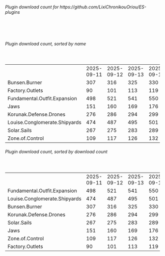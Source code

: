 <h6>Plugin download count for https://github.com/LixiChronikouOriou/ES-plugins</h6><br>
<br>
<h6>Plugin download count, sorted by name</h6><sub><sup><br>
<table>
	<tr>
		<td></td>
		<td>2025-09-11</td>
		<td>2025-09-12</td>
		<td>2025-09-13</td>
		<td>2025-09-14</td>
		<td>2025-09-15</td>
		<td>2025-09-16</td>
		<td>2025-09-17</td>
		<td>today +</td>
	</tr>
	<tr>
		<td>Bunsen.Burner</td>
		<td>307</td>
		<td>316</td>
		<td>325</td>
		<td>330</td>
		<td>341</td>
		<td>347</td>
		<td>347</td>
		<td></td>
	</tr>
	<tr>
		<td>Factory.Outlets</td>
		<td>90</td>
		<td>101</td>
		<td>113</td>
		<td>119</td>
		<td>132</td>
		<td>138</td>
		<td>138</td>
		<td></td>
	</tr>
	<tr>
		<td>Fundamental.Outfit.Expansion</td>
		<td>498</td>
		<td>521</td>
		<td>541</td>
		<td>550</td>
		<td>566</td>
		<td>576</td>
		<td>576</td>
		<td></td>
	</tr>
	<tr>
		<td>Jaws</td>
		<td>151</td>
		<td>160</td>
		<td>169</td>
		<td>176</td>
		<td>186</td>
		<td>193</td>
		<td>193</td>
		<td></td>
	</tr>
	<tr>
		<td>Korunak.Defense.Drones</td>
		<td>276</td>
		<td>286</td>
		<td>294</td>
		<td>299</td>
		<td>310</td>
		<td>320</td>
		<td>320</td>
		<td></td>
	</tr>
	<tr>
		<td>Louise.Conglomerate.Shipyards</td>
		<td>474</td>
		<td>487</td>
		<td>495</td>
		<td>501</td>
		<td>512</td>
		<td>518</td>
		<td>518</td>
		<td></td>
	</tr>
	<tr>
		<td>Solar.Sails</td>
		<td>267</td>
		<td>275</td>
		<td>283</td>
		<td>289</td>
		<td>302</td>
		<td>308</td>
		<td>308</td>
		<td></td>
	</tr>
	<tr>
		<td>Zone.of.Control</td>
		<td>109</td>
		<td>117</td>
		<td>126</td>
		<td>132</td>
		<td>144</td>
		<td>148</td>
		<td>148</td>
		<td></td>
	</tr>
</table>
</sub></sup>
<h6>Plugin download count, sorted by download count</h6><sub><sup><br>
<table>
	<tr>
		<td></td>
		<td>2025-09-11</td>
		<td>2025-09-12</td>
		<td>2025-09-13</td>
		<td>2025-09-14</td>
		<td>2025-09-15</td>
		<td>2025-09-16</td>
		<td>2025-09-17</td>
		<td>today +</td>
	</tr>
	<tr>
		<td>Fundamental.Outfit.Expansion</td>
		<td>498</td>
		<td>521</td>
		<td>541</td>
		<td>550</td>
		<td>566</td>
		<td>576</td>
		<td>576</td>
		<td></td>
	</tr>
	<tr>
		<td>Louise.Conglomerate.Shipyards</td>
		<td>474</td>
		<td>487</td>
		<td>495</td>
		<td>501</td>
		<td>512</td>
		<td>518</td>
		<td>518</td>
		<td></td>
	</tr>
	<tr>
		<td>Bunsen.Burner</td>
		<td>307</td>
		<td>316</td>
		<td>325</td>
		<td>330</td>
		<td>341</td>
		<td>347</td>
		<td>347</td>
		<td></td>
	</tr>
	<tr>
		<td>Korunak.Defense.Drones</td>
		<td>276</td>
		<td>286</td>
		<td>294</td>
		<td>299</td>
		<td>310</td>
		<td>320</td>
		<td>320</td>
		<td></td>
	</tr>
	<tr>
		<td>Solar.Sails</td>
		<td>267</td>
		<td>275</td>
		<td>283</td>
		<td>289</td>
		<td>302</td>
		<td>308</td>
		<td>308</td>
		<td></td>
	</tr>
	<tr>
		<td>Jaws</td>
		<td>151</td>
		<td>160</td>
		<td>169</td>
		<td>176</td>
		<td>186</td>
		<td>193</td>
		<td>193</td>
		<td></td>
	</tr>
	<tr>
		<td>Zone.of.Control</td>
		<td>109</td>
		<td>117</td>
		<td>126</td>
		<td>132</td>
		<td>144</td>
		<td>148</td>
		<td>148</td>
		<td></td>
	</tr>
	<tr>
		<td>Factory.Outlets</td>
		<td>90</td>
		<td>101</td>
		<td>113</td>
		<td>119</td>
		<td>132</td>
		<td>138</td>
		<td>138</td>
		<td></td>
	</tr>
</table>
</sub></sup>
